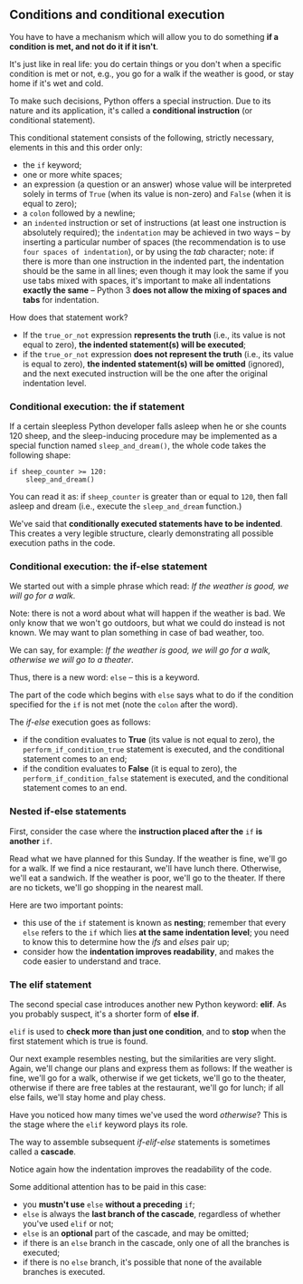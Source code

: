 ## Conditions and conditional execution

You have to have a mechanism which will allow you to do something **if a condition is met, and not do it if it isn't**.

It's just like in real life: you do certain things or you don't when a specific condition is met or not, e.g., you go for a walk if the weather is good, or stay home if it's wet and cold.

To make such decisions, Python offers a special instruction. Due to its nature and its application, it's called a **conditional instruction** (or conditional statement).

This conditional statement consists of the following, strictly necessary, elements in this and this order only:

- the ```if``` keyword;
- one or more white spaces;
- an expression (a question or an answer) whose value will be interpreted solely in terms of ```True``` (when its value is non-zero) and ```False``` (when it is equal to zero);
- a ```colon``` followed by a newline;
- an ```indented``` instruction or set of instructions (at least one instruction is absolutely required); the ```indentation``` may be achieved in two ways – by inserting a particular number of spaces (the recommendation is to use ```four spaces of indentation```), or by using the _tab_ character; note: if there is more than one instruction in the indented part, the indentation should be the same in all lines; even though it may look the same if you use tabs mixed with spaces, it's important to make all indentations **exactly the same** – Python 3 **does not allow the mixing of spaces and tabs** for indentation.

How does that statement work?

- If the ```true_or_not``` expression **represents the truth** (i.e., its value is not equal to zero), **the indented statement(s) will be executed**;
- if the ```true_or_not``` expression **does not represent the truth** (i.e., its value is equal to zero), **the indented statement(s) will be omitted** (ignored), and the next executed instruction will be the one after the original indentation level.

### Conditional execution: the if statement

If a certain sleepless Python developer falls asleep when he or she counts 120 sheep, and the sleep-inducing procedure may be implemented as a special function named ```sleep_and_dream()```, the whole code takes the following shape:

```
if sheep_counter >= 120:
    sleep_and_dream()
```

You can read it as: if ```sheep_counter``` is greater than or equal to ```120```, then fall asleep and dream (i.e., execute the ```sleep_and_dream``` function.)

We've said that **conditionally executed statements have to be indented**. This creates a very legible structure, clearly demonstrating all possible execution paths in the code.

### Conditional execution: the if-else statement

We started out with a simple phrase which read: _If the weather is good, we will go for a walk_.

Note: there is not a word about what will happen if the weather is bad. We only know that we won't go outdoors, but what we could do instead is not known. We may want to plan something in case of bad weather, too.

We can say, for example: _If the weather is good, we will go for a walk, otherwise we will go to a theater_.

Thus, there is a new word: ```else``` – this is a keyword.

The part of the code which begins with ```else``` says what to do if the condition specified for the ``if`` is not met (note the ```colon``` after the word).

The _if-else_ execution goes as follows:

- if the condition evaluates to **True** (its value is not equal to zero), the ```perform_if_condition_true``` statement is executed, and the conditional statement comes to an end;
- if the condition evaluates to **False** (it is equal to zero), the ```perform_if_condition_false``` statement is executed, and the conditional statement comes to an end.

### Nested if-else statements

First, consider the case where the **instruction placed after the** ```if``` **is another** ```if```.

Read what we have planned for this Sunday. If the weather is fine, we'll go for a walk. If we find a nice restaurant, we'll have lunch there. Otherwise, we'll eat a sandwich. If the weather is poor, we'll go to the theater. If there are no tickets, we'll go shopping in the nearest mall.

Here are two important points:

- this use of the ```if``` statement is known as **nesting**; remember that every ```else``` refers to the ```if``` which lies **at the same indentation level**; you need to know this to determine how the _ifs_ and _elses_ pair up;
- consider how the **indentation improves readability**, and makes the code easier to understand and trace.

### The elif statement

The second special case introduces another new Python keyword: **elif**. As you probably suspect, it's a shorter form of **else if**.

```elif``` is used to **check more than just one condition**, and to **stop** when the first statement which is true is found.

Our next example resembles nesting, but the similarities are very slight. Again, we'll change our plans and express them as follows: If the weather is fine, we'll go for a walk, otherwise if we get tickets, we'll go to the theater, otherwise if there are free tables at the restaurant, we'll go for lunch; if all else fails, we'll stay home and play chess.

Have you noticed how many times we've used the word _otherwise_? This is the stage where the ```elif``` keyword plays its role.

The way to assemble subsequent _if-elif-else_ statements is sometimes called a **cascade**.

Notice again how the indentation improves the readability of the code.

Some additional attention has to be paid in this case:

- you **mustn't use** ```else``` **without a preceding** ```if```;
- ```else``` is always the **last branch of the cascade**, regardless of whether you've used ```elif``` or not;
- ```else``` is an **optional** part of the cascade, and may be omitted;
- if there is an ```else``` branch in the cascade, only one of all the branches is executed;
- if there is no ```else``` branch, it's possible that none of the available branches is executed.
